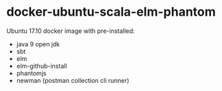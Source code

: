 # docker-ubuntu-scala-elm-phantom

Ubuntu 17.10 docker image with pre-installed:

- java 9 open jdk
- sbt
- elm
- elm-github-install
- phantomjs
- newman (postman collection cli runner)

